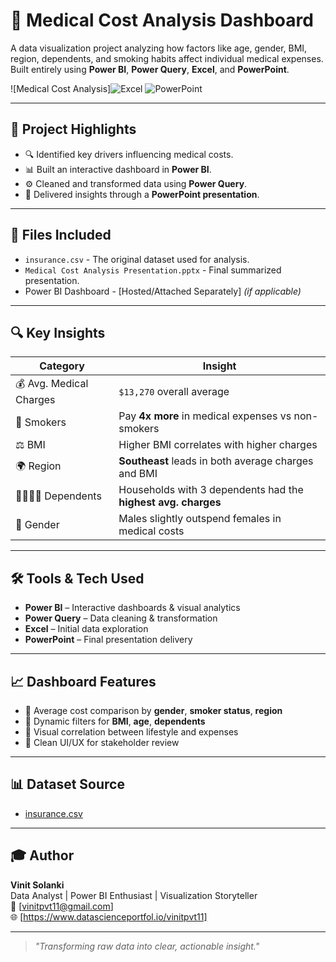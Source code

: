 # 🏥 Medical Cost Analysis Dashboard

A data visualization project analyzing how factors like age, gender, BMI, region, dependents, and smoking habits affect individual medical expenses. Built entirely using **Power BI**, **Power Query**, **Excel**, and **PowerPoint**.

![Medical Cost Analysis]![Excel](https://img.shields.io/badge/Tool-Excel-green) ![PowerPoint](https://img.shields.io/badge/Presentation-Covered-orange)

---

## 📌 Project Highlights

- 🔍 Identified key drivers influencing medical costs.
- 📊 Built an interactive dashboard in **Power BI**.
- ⚙️ Cleaned and transformed data using **Power Query**.
- 🎯 Delivered insights through a **PowerPoint presentation**.

---

## 📂 Files Included

- `insurance.csv` - The original dataset used for analysis.
- `Medical Cost Analysis Presentation.pptx` - Final summarized presentation.
- Power BI Dashboard - [Hosted/Attached Separately] *(if applicable)*

---

## 🔍 Key Insights

| Category              | Insight                                                                 |
|-----------------------|-------------------------------------------------------------------------|
| 💰 Avg. Medical Charges | `$13,270` overall average                                               |
| 🚬 Smokers             | Pay **4x more** in medical expenses vs non-smokers                      |
| ⚖️ BMI                 | Higher BMI correlates with higher charges                               |
| 🌍 Region              | **Southeast** leads in both average charges and BMI                     |
| 👨‍👩‍👧‍👦 Dependents       | Households with 3 dependents had the **highest avg. charges**             |
| 🚻 Gender              | Males slightly outspend females in medical costs                        |

---

## 🛠 Tools & Tech Used

- **Power BI** – Interactive dashboards & visual analytics  
- **Power Query** – Data cleaning & transformation  
- **Excel** – Initial data exploration  
- **PowerPoint** – Final presentation delivery  

---

## 📈 Dashboard Features

- 📍 Average cost comparison by **gender**, **smoker status**, **region**
- 📍 Dynamic filters for **BMI**, **age**, **dependents**
- 📍 Visual correlation between lifestyle and expenses
- 📍 Clean UI/UX for stakeholder review

---

## 📊 Dataset Source

- [insurance.csv](./insurance.csv)

---

## 🎓 Author

**Vinit Solanki**  
Data Analyst | Power BI Enthusiast | Visualization Storyteller  
📧 [vinitpvt11@gmail.com]  
🌐 [https://www.datascienceportfol.io/vinitpvt11]

---

> _"Transforming raw data into clear, actionable insight."_  
